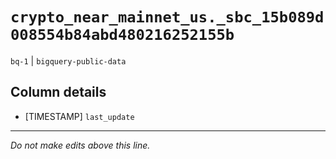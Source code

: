 # `crypto_near_mainnet_us._sbc_15b089d008554b84abd480216252155b`
`bq-1` | `bigquery-public-data`

## Column details
* [TIMESTAMP] `last_update`

-------------------------------------------------------------------------------
*Do not make edits above this line.*

